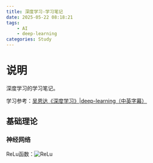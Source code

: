```yaml
---
title: 深度学习-学习笔记
date: 2025-05-22 08:18:21
tags:
    - AI
    - deep-learning
categories: Study
---
```


# 说明

深度学习的学习笔记。

学习参考：[吴恩达《深度学习》|deep-learning（中英字幕）](https://www.bilibili.com/video/BV17c41197fP/?p=2&share_source=copy_web&vd_source=39b48ccd400edd1e8020d5a8f67936a6)

## 基础理论

### 神经网络

ReLu函数：![ReLu](ReLu.png)

